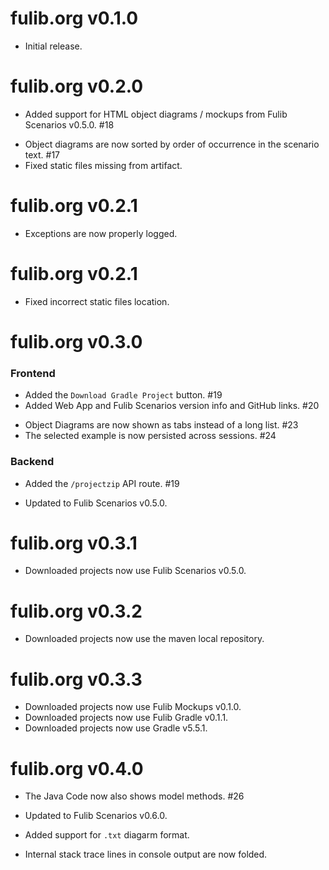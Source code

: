 # fulib.org v0.1.0

+ Initial release.

# fulib.org v0.2.0

+ Added support for HTML object diagrams / mockups from Fulib Scenarios v0.5.0. #18
* Object diagrams are now sorted by order of occurrence in the scenario text. #17
* Fixed static files missing from artifact.

# fulib.org v0.2.1

* Exceptions are now properly logged.

# fulib.org v0.2.1

* Fixed incorrect static files location.

# fulib.org v0.3.0

### Frontend

+ Added the `Download Gradle Project` button. #19
+ Added Web App and Fulib Scenarios version info and GitHub links. #20
* Object Diagrams are now shown as tabs instead of a long list. #23
* The selected example is now persisted across sessions. #24

### Backend

+ Added the `/projectzip` API route. #19
* Updated to Fulib Scenarios v0.5.0.

# fulib.org v0.3.1

* Downloaded projects now use Fulib Scenarios v0.5.0.

# fulib.org v0.3.2

* Downloaded projects now use the maven local repository.

# fulib.org v0.3.3

* Downloaded projects now use Fulib Mockups v0.1.0.
* Downloaded projects now use Fulib Gradle v0.1.1.
* Downloaded projects now use Gradle v5.5.1.

# fulib.org v0.4.0

+ The Java Code now also shows model methods. #26
* Updated to Fulib Scenarios v0.6.0.
+ Added support for `.txt` diagarm format.
* Internal stack trace lines in console output are now folded.
